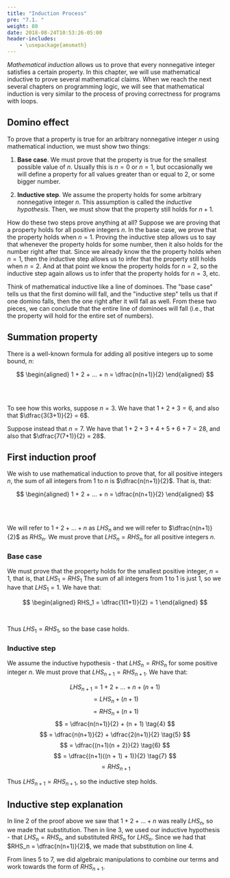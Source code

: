 ```yaml
---
title: "Induction Process"
pre: "7.1. "
weight: 80
date: 2018-08-24T10:53:26-05:00
header-includes:
    - \usepackage{amsmath}
---
```


*Mathematical induction* allows us to prove that every nonnegative integer satisfies a certain property. In this chapter, we will use mathematical inductive to prove several mathematical claims. When we reach the next several chapters on programming logic, we will see that mathematical induction is very similar to the process of proving correctness for programs with loops.

## Domino effect

To prove that a property is true for an arbitrary nonnegative integer $n$ using mathematical induction, we must show two things:

1. **Base case**. We must prove that the property is true for the smallest possible value of $n$. Usually this is $n = 0$ or $n = 1$, but occasionally we will define a property for all values greater than or equal to 2, or some bigger number. 

2. **Inductive step**. We assume the property holds for some arbitrary nonnegative integer $n$. This assumption is called the *inductive hypothesis*. Then, we must show that the property still holds for $n + 1$.

How do these two steps prove anything at all? Suppose we are proving that a property holds for all positive integers $n$. In the base case, we prove that the property holds when $n = 1$. Proving the inductive step allows us to say that whenever the property holds for some number, then it also holds for the number right after that. Since we already know the the property holds when $n = 1$, then the inductive step allows us to infer that the property still holds when $n = 2$. And at that point we know the property holds for $n = 2$, so the inductive step again allows us to infer that the property holds for $n = 3$, etc.

Think of mathematical inductive like a line of dominoes. The "base case" tells us that the first domino will fall, and the "inductive step" tells us that if one domino falls, then the one right after it will fall as well. From these two pieces, we can conclude that the entire line of dominoes will fall (i.e., that the property will hold for the entire set of numbers).

## Summation property

There is a well-known formula for adding all positive integers up to some bound, $n$:

$$
\begin{aligned}
1 + 2 + ... + n = \dfrac{n(n+1)}{2}
\end{aligned}
$$

<br>
<br>

To see how this works, suppose $n = 3.$ We have that $1 + 2 + 3 = 6$, and also that $\dfrac{3(3+1)}{2} = 6$. 

Suppose instead that $n = 7$. We have that $1 + 2 + 3 + 4 + 5 + 6 + 7 = 28$, and also that $\dfrac{7(7+1)}{2} = 28$. 

## First induction proof

We wish to use mathematical induction to prove that, for all positive integers $n$, the sum of all integers from 1 to $n$ is  $\dfrac{n(n+1)}{2}$. That is, that:

$$
\begin{aligned}
1 + 2 + ... + n = \dfrac{n(n+1)}{2}
\end{aligned}
$$

<br>
<br>

We will refer to $1 + 2 + ... + n$ as $LHS_n$ and we will refer to $\dfrac{n(n+1)}{2}$ as $RHS_n$. We must prove that $LHS_n = RHS_n$ for all positive integers $n$.

### Base case

We must prove that the property holds for the smallest positive integer, $n = 1$, that is, that $LHS_1 = RHS_1$  The sum of all integers from 1 to 1 is just 1, so we have that $LHS_1 = 1$. We have that:

$$
\begin{aligned}
RHS_1 = \dfrac{1(1+1)}{2} = 1
\end{aligned}
$$

<br>

Thus $LHS_1 = RHS_1$, so the base case holds.

### Inductive step

We assume the inductive hypothesis - that $LHS_n = RHS_n$ for some positive integer $n$. We must prove that $LHS_{n+1} = RHS_{n+1}$. We have that:

$$
LHS_{n+1} = 1 + 2 + ... + n + (n + 1) \tag{1}
$$
$$
= LHS_n + (n + 1) \tag{2} 
$$
$$
= RHS_n + (n + 1) \tag{3}
$$
$$
= \dfrac{n(n+1)}{2} + (n + 1) \tag{4}
$$
$$
= \dfrac{n(n+1)}{2} + \dfrac{2(n+1)}{2} \tag{5}
$$
$$
= \dfrac{(n+1)(n + 2)}{2} \tag{6}
$$
$$
= \dfrac{(n+1)((n + 1) + 1)}{2} \tag{7}
$$
$$
= RHS_{n+1} \tag{8}
$$

Thus $LHS_{n+1} = RHS_{n+1}$, so the inductive step holds.

## Inductive step explanation

In line 2 of the proof above we saw that $1 + 2 + ... + n$ was really $LHS_n$, so we made that substitution. Then in line 3, we used our inductive hypothesis - that $LHS_n = RHS_n$, and substituted $RHS_n$ for $LHS_n$. Since we had that $RHS_n = \dfrac{n(n+1)}{2}$, we made that substitution on line 4. 

From lines 5 to 7, we did algebraic manipulations to combine our terms and work towards the form of $RHS_{n+1}$. 